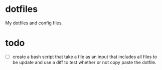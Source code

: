 # dotfiles

My dotfiles and config files.


# todo

- [ ] create a bash script that take a file as an input that includes all files to be update and use a diff to test whether or not copy paste the dotfile.
